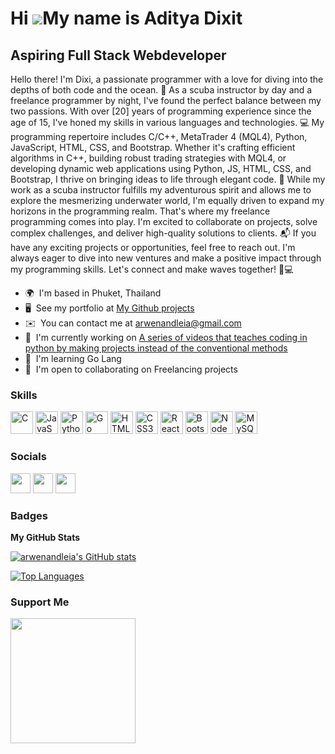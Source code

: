 Hi ![](https://user-images.githubusercontent.com/18350557/176309783-0785949b-9127-417c-8b55-ab5a4333674e.gif)My name is Aditya Dixit
====================================================================================================================================

Aspiring Full Stack Webdeveloper
--------------------------------

Hello there! I'm Dixi, a passionate programmer with a love for diving into the depths of both code and the ocean. 
🌊 As a scuba instructor by day and a freelance programmer by night, I've found the perfect balance between my two passions. With over \[20\] years of programming experience since the age of 15, I've honed my skills in various languages and technologies. 
💻 My programming repertoire includes C/C++, MetaTrader 4 (MQL4), Python, JavaScript, HTML, CSS, and Bootstrap. Whether it's crafting efficient algorithms in C++, building robust trading strategies with MQL4, or developing dynamic web applications using Python, JS, HTML, CSS, and Bootstrap, I thrive on bringing ideas to life through elegant code. 
🌟 While my work as a scuba instructor fulfills my adventurous spirit and allows me to explore the mesmerizing underwater world, I'm equally driven to expand my horizons in the programming realm. That's where my freelance programming comes into play. I'm excited to collaborate on projects, solve complex challenges, and deliver high-quality solutions to clients. 
📬 If you have any exciting projects or opportunities, feel free to reach out. I'm always eager to dive into new ventures and make a positive impact through my programming skills. Let's connect and make waves together! 🌊💻

* 🌍  I'm based in Phuket, Thailand
* 🖥️  See my portfolio at [My Github projects](http://github.com/arwenandleia)
* ✉️  You can contact me at [arwenandleia@gmail.com](mailto:arwenandleia@gmail.com)
* 🚀  I'm currently working on [A series of videos that teaches coding in python by making projects instead of the conventional methods](http://www.youtube.com/@PythonWithProjects)
* 🧠  I'm learning Go Lang
* 🤝  I'm open to collaborating on Freelancing projects

### Skills


<p align="left">
<a href="https://docs.microsoft.com/en-us/cpp/?view=msvc-170" target="_blank" rel="noreferrer"><img src="https://raw.githubusercontent.com/danielcranney/readme-generator/main/public/icons/skills/c-colored.svg" width="36" height="36" alt="C" /></a>
<a href="https://developer.mozilla.org/en-US/docs/Web/JavaScript" target="_blank" rel="noreferrer"><img src="https://raw.githubusercontent.com/danielcranney/readme-generator/main/public/icons/skills/javascript-colored.svg" width="36" height="36" alt="JavaScript" /></a>
<a href="https://www.python.org/" target="_blank" rel="noreferrer"><img src="https://raw.githubusercontent.com/danielcranney/readme-generator/main/public/icons/skills/python-colored.svg" width="36" height="36" alt="Python" /></a>
<a href="https://go.dev/doc/" target="_blank" rel="noreferrer"><img src="https://raw.githubusercontent.com/danielcranney/readme-generator/main/public/icons/skills/go-colored.svg" width="36" height="36" alt="Go" /></a>
<a href="https://developer.mozilla.org/en-US/docs/Glossary/HTML5" target="_blank" rel="noreferrer"><img src="https://raw.githubusercontent.com/danielcranney/readme-generator/main/public/icons/skills/html5-colored.svg" width="36" height="36" alt="HTML5" /></a>
<a href="https://www.w3.org/TR/CSS/#css" target="_blank" rel="noreferrer"><img src="https://raw.githubusercontent.com/danielcranney/readme-generator/main/public/icons/skills/css3-colored.svg" width="36" height="36" alt="CSS3" /></a>
<a href="https://reactjs.org/" target="_blank" rel="noreferrer"><img src="https://raw.githubusercontent.com/danielcranney/readme-generator/main/public/icons/skills/react-colored.svg" width="36" height="36" alt="React" /></a>
<a href="https://getbootstrap.com/" target="_blank" rel="noreferrer"><img src="https://raw.githubusercontent.com/danielcranney/readme-generator/main/public/icons/skills/bootstrap-colored.svg" width="36" height="36" alt="Bootstrap" /></a>
<a href="https://nodejs.org/en/" target="_blank" rel="noreferrer"><img src="https://raw.githubusercontent.com/danielcranney/readme-generator/main/public/icons/skills/nodejs-colored.svg" width="36" height="36" alt="NodeJS" /></a>
<a href="https://www.mysql.com/" target="_blank" rel="noreferrer"><img src="https://raw.githubusercontent.com/danielcranney/readme-generator/main/public/icons/skills/mysql-colored.svg" width="36" height="36" alt="MySQL" /></a>
</p>


### Socials

<p align="left"> <a href="https://discord.com/users/arwenandleia#9361" target="_blank" rel="noreferrer"><img src="https://raw.githubusercontent.com/danielcranney/readme-generator/main/public/icons/socials/discord.svg" width="32" height="32" /></a> <a href="https://www.github.com/arwenandleia" target="_blank" rel="noreferrer"><img src="https://raw.githubusercontent.com/danielcranney/readme-generator/main/public/icons/socials/github.svg" width="32" height="32" /></a> <a href="https://www.youtube.com/@PythonWithProjects" target="_blank" rel="noreferrer"><img src="https://raw.githubusercontent.com/danielcranney/readme-generator/main/public/icons/socials/youtube.svg" width="32" height="32" /></a></p>

### Badges

<b>My GitHub Stats</b>

<a href="http://www.github.com/arwenandleia"><img src="https://github-readme-stats.vercel.app/api?username=arwenandleia&show_icons=true&hide=&count_private=true&title_color=0891b2&text_color=ffffff&icon_color=0891b2&bg_color=1c1917&hide_border=true&show_icons=true" alt="arwenandleia's GitHub stats" /></a>

<a href="https://github.com/arwenandleia" align="left"><img src="https://github-readme-stats.vercel.app/api/top-langs/?username=arwenandleia&langs_count=10&title_color=0891b2&text_color=ffffff&icon_color=0891b2&bg_color=1c1917&hide_border=true&locale=en&custom_title=Top%20%Languages" alt="Top Languages" /></a>

### Support Me

<a href="https://www.buymeacoffee.com/arwenandlea"><img src="https://cdn.buymeacoffee.com/buttons/v2/default-yellow.png" width="200" /></a>
